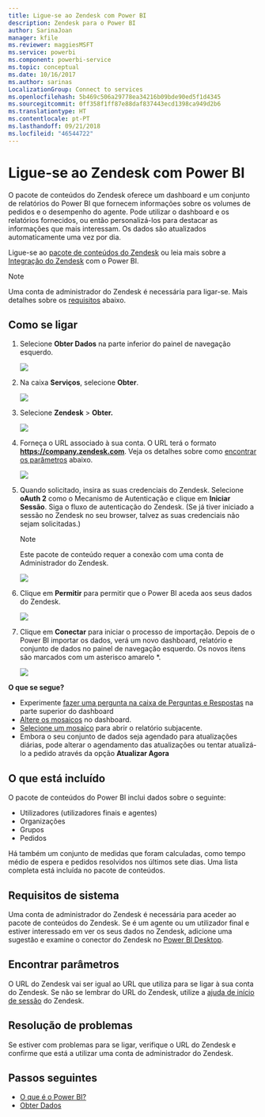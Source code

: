 ```yaml
---
title: Ligue-se ao Zendesk com Power BI
description: Zendesk para o Power BI
author: SarinaJoan
manager: kfile
ms.reviewer: maggiesMSFT
ms.service: powerbi
ms.component: powerbi-service
ms.topic: conceptual
ms.date: 10/16/2017
ms.author: sarinas
LocalizationGroup: Connect to services
ms.openlocfilehash: 5b469c506a29778ea34216b09bde90ed5f1d4345
ms.sourcegitcommit: 0ff358f1ff87e88daf837443ecd1398ca949d2b6
ms.translationtype: HT
ms.contentlocale: pt-PT
ms.lasthandoff: 09/21/2018
ms.locfileid: "46544722"
---
```

# <a name="connect-to-zendesk-with-power-bi"></a>Ligue-se ao Zendesk com Power BI
O pacote de conteúdos do Zendesk oferece um dashboard e um conjunto de relatórios do Power BI que fornecem informações sobre os volumes de pedidos e o desempenho do agente. Pode utilizar o dashboard e os relatórios fornecidos, ou então personalizá-los para destacar as informações que mais interessam.  Os dados são atualizados automaticamente uma vez por dia. 

Ligue-se ao [pacote de conteúdos do Zendesk](https://app.powerbi.com/getdata/services/zendesk) ou leia mais sobre a [Integração do Zendesk](https://powerbi.microsoft.com/integrations/zendesk) com o Power BI.

>[!NOTE]
>Uma conta de administrador do Zendesk é necessária para ligar-se. Mais detalhes sobre os [requisitos](#Requirements) abaixo.

## <a name="how-to-connect"></a>Como se ligar
1. Selecione **Obter Dados** na parte inferior do painel de navegação esquerdo.
   
   ![](media/service-connect-to-zendesk/pbi_getdata.png)
2. Na caixa **Serviços**, selecione **Obter**.
   
   ![](media/service-connect-to-zendesk/pbi_getservices.png) 
3. Selecione **Zendesk** \> **Obter.**
   
   ![](media/service-connect-to-zendesk/zendesk.png)
4. Forneça o URL associado à sua conta. O URL terá o formato **https://company.zendesk.com**. Veja os detalhes sobre como [encontrar os parâmetros](#FindingParams) abaixo.
   
   ![](media/service-connect-to-zendesk/pbi_zendeskconnect.png)
5. Quando solicitado, insira as suas credenciais do Zendesk.  Selecione **oAuth 2** como o Mecanismo de Autenticação e clique em **Iniciar Sessão**. Siga o fluxo de autenticação do Zendesk. (Se já tiver iniciado a sessão no Zendesk no seu browser, talvez as suas credenciais não sejam solicitadas.)
   
   > [!NOTE]
   > Este pacote de conteúdo requer a conexão com uma conta de Administrador do Zendesk. 
   > 
   > 
   
   ![](media/service-connect-to-zendesk/pbi_zendesksignin.png)
6. Clique em **Permitir** para permitir que o Power BI aceda aos seus dados do Zendesk.
   
   ![](media/service-connect-to-zendesk/zendesk2.jpg)
7. Clique em **Conectar** para iniciar o processo de importação. Depois de o Power BI importar os dados, verá um novo dashboard, relatório e conjunto de dados no painel de navegação esquerdo. Os novos itens são marcados com um asterisco amarelo \*.
   
   ![](media/service-connect-to-zendesk/pbi_zendeskdash.png)

**O que se segue?**

* Experimente [fazer uma pergunta na caixa de Perguntas e Respostas](consumer/end-user-q-and-a.md) na parte superior do dashboard
* [Altere os mosaicos](service-dashboard-edit-tile.md) no dashboard.
* [Selecione um mosaico](consumer/end-user-tiles.md) para abrir o relatório subjacente.
* Embora o seu conjunto de dados seja agendado para atualizações diárias, pode alterar o agendamento das atualizações ou tentar atualizá-lo a pedido através da opção **Atualizar Agora**

## <a name="whats-included"></a>O que está incluído
O pacote de conteúdos do Power BI inclui dados sobre o seguinte:  

* Utilizadores (utilizadores finais e agentes)  
* Organizações  
* Grupos  
* Pedidos  

Há também um conjunto de medidas que foram calculadas, como tempo médio de espera e pedidos resolvidos nos últimos sete dias. Uma lista completa está incluída no pacote de conteúdos.

<a name="Requirements"></a>

## <a name="system-requirements"></a>Requisitos de sistema
Uma conta de administrador do Zendesk é necessária para aceder ao pacote de conteúdos do Zendesk. Se é um agente ou um utilizador final e estiver interessado em ver os seus dados no Zendesk, adicione uma sugestão e examine o conector do Zendesk no [Power BI Desktop](desktop-connect-to-data.md).

<a name="FindingParams"></a>

## <a name="finding-parameters"></a>Encontrar parâmetros
O URL do Zendesk vai ser igual ao URL que utiliza para se ligar à sua conta do Zendesk. Se não se lembrar do URL do Zendesk, utilize a [ajuda de início de sessão](https://www.zendesk.com/login/) do Zendesk.

## <a name="troubleshooting"></a>Resolução de problemas
Se estiver com problemas para se ligar, verifique o URL do Zendesk e confirme que está a utilizar uma conta de administrador do Zendesk.

## <a name="next-steps"></a>Passos seguintes
* [O que é o Power BI?](power-bi-overview.md)
* [Obter Dados](service-get-data.md)

